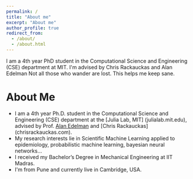 ```yaml
---
permalink: /
title: "About me"
excerpt: "About me"
author_profile: true
redirect_from: 
  - /about/
  - /about.html
---
```


I am a 4th year PhD student in the Computational Science and Engineering (CSE) department at MIT. I'm advised by Chris Rackauckas and Alan Edelman
Not all those who wander are lost. This helps me keep sane.


# About Me
* I am a 4th year Ph.D. student in the Computational Science and Engineering (CSE) department at the [Julia Lab, MIT] (julialab.mit.edu), advised by Prof. [Alan Edelman](http://math.mit.edu/~edelman/) and [Chris Rackauckas] (chrisrackauckas.com).
* My research interests lie in Scientific Machine Learning applied to epidemiology, probabilistic machine learning, bayesian neural networks...
* I received my Bachelor’s Degree in Mechanical Engineering at IIT Madras. 
* I'm from Pune and currently live in Cambridge, USA.
